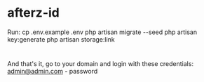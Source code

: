 # afterz-id
Run:
cp .env.example .env 
php artisan migrate --seed
php artisan key:generate
php artisan storage:link

#
And that's it, go to your domain and login with these credentials: admin@admin.com - password
